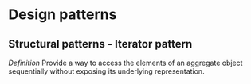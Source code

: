 # Design patterns

## Structural patterns - Iterator pattern
*Definition*
Provide a way to access the elements of an aggregate object sequentially without exposing its underlying representation.
